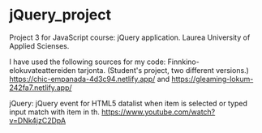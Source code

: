 # jQuery_project

Project 3 for JavaScript course: jQuery application. Laurea University of Applied Scienses.

I have used the following sources for my code:
Finnkino-elokuvateattereiden tarjonta. (Student's project, two different versions.) https://chic-empanada-4d3c94.netlify.app/ and https://gleaming-lokum-242fa7.netlify.app/

jQuery: jQuery event for HTML5 datalist when item is selected or typed input match with item in th.
https://www.youtube.com/watch?v=DNk4jzC2DpA
